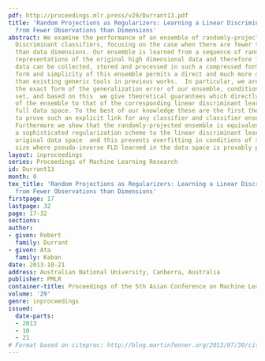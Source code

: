 ```yaml
---
pdf: http://proceedings.mlr.press/v29/Durrant13.pdf
title: 'Random Projections as Regularizers: Learning a Linear Discriminant Ensemble
  from Fewer Observations than Dimensions'
abstract: We examine the performance of an ensemble of randomly-projected Fisher Linear
  Discriminant classifiers, focusing on the case when there are fewer training observations
  than data dimensions. Our ensemble is learned from a sequence of randomly-projected
  representations of the original high dimensional data and therefore for this approach
  data can be collected, stored and processed in such a compressed form. The specific
  form and simplicity of this ensemble permits a direct and much more detailed analysis
  than existing generic tools in previous works.  In particular, we are able to derive
  the exact form of the generalization error of our ensemble, conditional on the training
  set, and based on this  we give theoretical guarantees which directly link the performance
  of the ensemble to that of the corresponding linear discriminant learned in the
  full data space. To the best of our knowledge these are the first theoretical results
  to prove such an explicit link for any classifier and classifier ensemble pair.
  Furthermore we show that the randomly-projected ensemble is equivalent to implementing
  a sophisticated regularization scheme to the linear discriminant learned in the
  original data space  and this prevents overfitting in conditions of small sample
  size where pseudo-inverse FLD learned in the data space is provably poor.
layout: inproceedings
series: Proceedings of Machine Learning Research
id: Durrant13
month: 0
tex_title: 'Random Projections as Regularizers: Learning a Linear Discriminant Ensemble
  from Fewer Observations than Dimensions'
firstpage: 17
lastpage: 32
page: 17-32
sections: 
author:
- given: Robert
  family: Durrant
- given: Ata
  family: Kaban
date: 2013-10-21
address: Australian National University, Canberra, Australia
publisher: PMLR
container-title: Proceedings of the 5th Asian Conference on Machine Learning
volume: '29'
genre: inproceedings
issued:
  date-parts:
  - 2013
  - 10
  - 21
# Format based on citeproc: http://blog.martinfenner.org/2013/07/30/citeproc-yaml-for-bibliographies/
---
```

